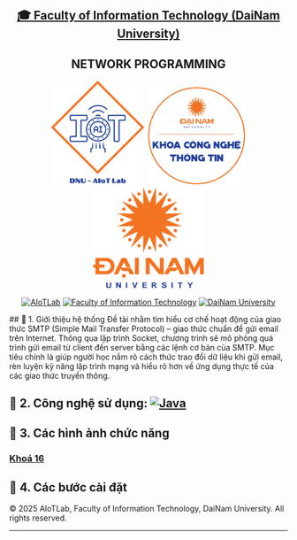 <h2 align="center">
    <a href="https://dainam.edu.vn/vi/khoa-cong-nghe-thong-tin">
    🎓 Faculty of Information Technology (DaiNam University)
    </a>
</h2>
<h2 align="center">
   NETWORK PROGRAMMING
</h2>
<div align="center">
    <p align="center">
        <img src="docs/aiotlab_logo.png" alt="AIoTLab Logo" width="170"/>
        <img src="docs/fitdnu_logo.png" alt="AIoTLab Logo" width="180"/>
        <img src="docs/dnu_logo.png" alt="DaiNam University Logo" width="200"/>
    </p>

[![AIoTLab](https://img.shields.io/badge/AIoTLab-green?style=for-the-badge)](https://www.facebook.com/DNUAIoTLab)
[![Faculty of Information Technology](https://img.shields.io/badge/Faculty%20of%20Information%20Technology-blue?style=for-the-badge)](https://dainam.edu.vn/vi/khoa-cong-nghe-thong-tin)
[![DaiNam University](https://img.shields.io/badge/DaiNam%20University-orange?style=for-the-badge)](https://dainam.edu.vn)

</div>
## 📖 1. Giới thiệu hệ thống
Đề tài nhằm tìm hiểu cơ chế hoạt động của giao thức SMTP (Simple Mail Transfer Protocol) – giao thức chuẩn để gửi email trên Internet. Thông qua lập trình Socket, chương trình sẽ mô phỏng quá trình gửi email từ client đến server bằng các lệnh cơ bản của SMTP. Mục tiêu chính là giúp người học nắm rõ cách thức trao đổi dữ liệu khi gửi email, rèn luyện kỹ năng lập trình mạng và hiểu rõ hơn về ứng dụng thực tế của các giao thức truyền thông.

## 🔧 2. Công nghệ sử dụng: [![Java](https://img.shields.io/badge/Java-007396?style=for-the-badge&logo=java&logoColor=white)](https://www.java.com/)

## 🚀 3. Các hình ảnh chức năng

### [Khoá 16](./docs/projects/K16/README.md)

## 📝 4. Các bước cài đặt

© 2025 AIoTLab, Faculty of Information Technology, DaiNam University. All rights reserved.

---
